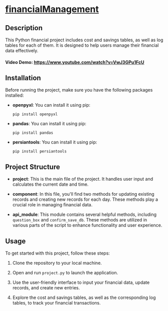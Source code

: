 # **[financialManagement](https://github.com/bnparham/financialManagement)**

## Description

This Python financial project includes cost and savings tables, as well as log tables for each of them. It is designed to help users manage their financial data effectively.

#### Video Demo:  https://www.youtube.com/watch?v=VwJ3GPu1FcU

## Installation

Before running the project, make sure you have the following packages installed:

-   **openpyxl**: You can install it using pip:
    
    `pip install openpyxl` 
    
-   **pandas**: You can install it using pip:
    
    `pip install pandas` 
    
-   **persiantools**: You can install it using pip:
    
    `pip install persiantools`

## Project Structure

-   **project**: This is the main file of the project. It handles user input and calculates the current date and time.
    
-   **component**: In this file, you'll find two methods for updating existing records and creating new records for each day. These methods play a crucial role in managing financial data.
    
-   **api_module**: This module contains several helpful methods, including `question_box` and `confirm_save_db`. These methods are utilized in various parts of the script to enhance functionality and user experience.
    

## Usage

To get started with this project, follow these steps:

1.  Clone the repository to your local machine.
    
2.  Open and run `project.py` to launch the application.
    
3.  Use the user-friendly interface to input your financial data, update records, and create new entries.
    
4.  Explore the cost and savings tables, as well as the corresponding log tables, to track your financial transactions.
